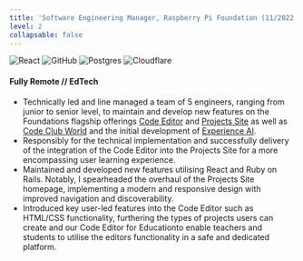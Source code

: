 ```yaml
---
title: 'Software Engineering Manager, Raspberry Pi Foundation (11/2022 - Present)'
level: 2
collapsable: false
---
```

![React](https://img.shields.io/badge/react-%2320232a.svg?style=for-the-badge&logo=react&logoColor=%2361DAFB)
![GitHub](https://img.shields.io/badge/github-%23121011.svg?style=for-the-badge&logo=github&logoColor=white)
![Postgres](https://img.shields.io/badge/postgres-%23316192.svg?style=for-the-badge&logo=postgresql&logoColor=white)
![Cloudflare](https://img.shields.io/badge/Cloudflare-F38020?style=for-the-badge&logo=Cloudflare&logoColor=white)

#### Fully Remote // EdTech

- Technically led and line managed a team of 5 engineers, ranging from junior to senior level, to maintain and develop new features on the Foundations flagship offerings [Code Editor](https://editor.raspberrypi.org) and [Projects Site](https://projects.raspberrypi.org/) as well as [Code Club World](https://codeclubworld.org/) and the initial development of [Experience AI](https://experience-ai.org).
- Responsibly for the technical implementation and successfully delivery of the integration of the Code Editor into the Projects Site for a more encompassing user learning experience.
- Maintained and developed new features utilising React and Ruby on Rails. Notably, I spearheaded the overhaul of the Projects Site homepage, implementing a modern and responsive design with improved navigation and discoverability.
- Introduced key user-led features into the Code Editor such as HTML/CSS functionality, furthering the types of projects users can create and our Code Editor for Educationto enable teachers and students to utilise the editors functionality in a safe and dedicated platform.
